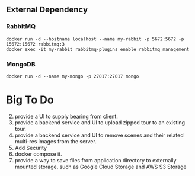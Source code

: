 ## External Dependency
### RabbitMQ
```
docker run -d --hostname localhost --name my-rabbit -p 5672:5672 -p 15672:15672 rabbitmq:3
docker exec -it my-rabbit rabbitmq-plugins enable rabbitmq_management
```
### MongoDB
```
docker run -d --name my-mongo -p 27017:27017 mongo
```

# Big To Do
2. provide a UI to supply bearing from client.
7. provide a backend service and UI to upload zipped tour to an existing tour.
8. provide a backend service and UI to remove scenes and their related multi-res images from the server.
9. Add Security
10. docker compose it.
11. provide a way to save files from application directory to externally mounted storage, such as Google Cloud Storage and AWS S3 Storage